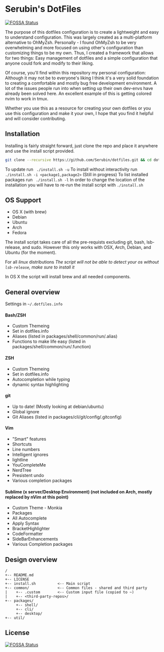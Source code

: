 # Serubin's DotFiles
[![FOSSA Status](https://app.fossa.io/api/projects/git%2Bgithub.com%2FSerubin%2Fdotfiles.svg?type=shield)](https://app.fossa.io/projects/git%2Bgithub.com%2FSerubin%2Fdotfiles?ref=badge_shield)


The purpose of this dotfiles configuration is to create a lightweight and easy to understand configuration. This was largely created as a multi-platform alternative to OhMyZsh. Personally - I found OhMyZsh to be very overwhelming and more focused on using other's configuration than customizing things to be my own. Thus, I created a framework that allows for two things: Easy management of dotfiles and a simple configuration that anyone could fork and modify to their liking.

Of course, you'll find within this repository my personal configuration: Although it may not be to everyone's liking I think it's a very solid foundation to creating a comfortable and mostly bug free development environment. A lot of the issues people run into when setting up their own dev-envs have already been solved here. An excellent example of this is getting colored nvim to work in tmux. 

Whether you use this as a resource for creating your own dotfiles or you use this configuration and make it your own, I hope that you find it helpful and will consider contributing.

## Installation

Installing is fairly straight forward, just clone the repo and place it anywhere and use the install script provided.
```bash
git clone --recursive https://github.com/Serubin/dotfiles.git && cd dotfiles && ./install.sh
```
To update run ``` ./install.sh -u```
To install without interactivity run ``` ./install.sh -i <package1,package2> ``` (Still in progress)
To list installed packages run ``` ./install.sh -l```
In order to change the location of the installation you will have to re-run the install script with ``` ./install.sh ```


## OS Support
* OS X (with brew)
* Debian
* Ubuntu
* Arch
* Fedora

The install script takes care of all the pre-requists excluding git, bash, lsb-release, and sudo. However this only works with OSX, Arch,  Debian, and Ubuntu (for the moment). 

For all *linux* distributions
*The script will not be able to detect your os without ```lsb-release```, make sure to install it*

In OS X the script will install brew and all needed components. 

## General overview

Settings in `~/.dotfiles.info`

#### Bash/ZSH
* Custom Themeing
 * Set in dotfiles.info
*   Aliases (listed in packages/shell/common/run/.alias)
*   Functions to make life easy (listed in packages/shell/common/run/.function) 

#### ZSH
* Custom Themeing
 * Set in dotfiles.info
* Autocompletion while typing
* dynamic syntax highlighting

#### git
* Up to date! (Mostly looking at debian/ubuntu)
* Global ignore
* Git Aliases (listed in packages/cli/git/config/.gitconfig)

#### Vim
* "Smart" features
* Shortcuts
* Line numbers
* Intelligent ignores
* lightline
* YouCompleteMe
* NerdTree
* Presistent undo
* Various completion packages

#### Sublime (x server/Desktop Environment) (not included on Arch, mostly replaced by nVim at this point)
* Custom Theme - Monkia
* Packages
 * All Autocomplete
 * Apply Syntax
 * BracketHighlighter
 * CodeFormatter
 * SideBarEnhancements
 * Various Completion packages

## Design overview

```
/
+-- README.md
+-- LICENSE
+-- install.sh          <-- Main script
+-- common/             <-- Common files - shared and third party
|    +-- .custom        <-- Custom input file (copied to ~)
|    +-- <third-party-repos>/ 
+-- packages/
     +-- shell/
     +-- cli/
     +-- desktop/
+-- util/
```



## License
[![FOSSA Status](https://app.fossa.io/api/projects/git%2Bgithub.com%2FSerubin%2Fdotfiles.svg?type=large)](https://app.fossa.io/projects/git%2Bgithub.com%2FSerubin%2Fdotfiles?ref=badge_large)